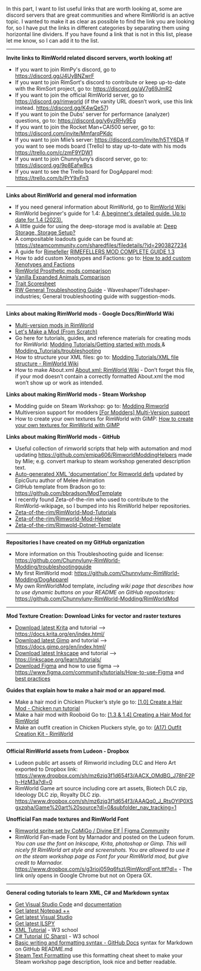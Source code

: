 In this part, I want to list useful links that are worth looking at, some are discord servers that are great communities and where RimWorld is an active topic. I wanted to make it as clear as possible to find the link you are looking for, so I have put the links in different categories by separating them using horizontal line dividers. If you have found a link that is not in this list, please let me know, so I can add it to the list.

---

**Invite links to RimWorld related discord servers, worth looking at!**
- If you want to join RimPy's discord, go to https://discord.gg/J4UyBNZwrF 
- If you want to join RimSort's discord to contribute or keep up-to-date with the RimSort project, go to: https://discord.gg/aV7g69JmR2
- If you want to join the official RimWorld server, go to https://discord.gg/rimworld (if the vanity URL doesn’t work, use this link instead. https://discord.gg/K4wQe57)
- If you want to join the Dubs' server for performance (analyzer) questions, go to: https://discord.gg/y6yzRHy9Eg 
- If you want to join the Rocket Man+CAI500 server, go to: https://discord.com/invite/MmfarqPKdc
- If you want to join Mlie’s server: https://discord.com/invite/h5TY6DA 
If you want to see mods board (Trello) to stay up-to-date with his mods https://trello.com/c/zmF9YDW1 
- If you want to join Chunnyluny’s discord server, go to: https://discord.gg/9p8EafwBcs
- If you want to see the Trello board for DogApparel mod: https://trello.com/b/PrY9xFn3 

---

**Links about RimWorld and general mod information**
- If you need general information about RimWorld, go to [RimWorld Wiki](https://rimworldwiki.com/wiki/Main_Page)
- RimWorld beginner's guide for 1.4: [A beginner's detailed guide. Up to date for 1.4 (2023).](https://steamcommunity.com/sharedfiles/filedetails/?id=2779784000) 
- A little guide for using the deep-storage mod is available at: [Deep Storage, Storage Setup?](https://steamcommunity.com/sharedfiles/filedetails/?id=2187075071)
- A compositable loadouts guide can be found at: https://steamcommunity.com/sharedfiles/filedetails/?id=2903827234 
- A guide for [Rimefeller](https://steamcommunity.com/workshop/filedetails/?id=1321849735) [RIMEFELLERS MOD COMPLETE GUIDE 1.3](https://steamcommunity.com/sharedfiles/filedetails/?id=2800702363) 
- How to add custom Xenotypes and Factions: go to: [How to add custom Xenotypes and Factions](https://steamcommunity.com/sharedfiles/filedetails/?id=2901666406) 
- [RimWorld Prosthetic mods comparison](https://docs.google.com/spreadsheets/d/1xZaHNbrRg_4vl6HeRlmTmvFfIB1cjUtCGhg8wjtXISk/edit#gid=0)
- [Vanilla Expanded Animals Comparison](https://docs.google.com/spreadsheets/d/19wyuEqVvMIIO717o8eZq81Nkh-5ZISwAsPtjOxoDdeQ/edit#gid=1363107690)
- [Trait Scoresheet](https://docs.google.com/spreadsheets/d/1tAVh1pgi99tD07M2KPZLiFadXd0uJRN-1AXAV0RNy1Q/edit#gid=372051475)
- [RW General Troubleshooting Guide](https://docs.google.com/spreadsheets/d/17tPtoOW4AmQYjdQqAyvZrGW7jlN-xmaL0CukEJXw8Yw/edit#gid=0) - Waveshaper/Tideshaper-industries; General troubleshooting guide with suggestion-mods. 

---

**Links about making RimWorld mods - Google Docs/RimWorld Wiki**
- [Multi-version mods in RimWorld](https://docs.google.com/document/d/1_DmcLpIvHIQ5AxVLYrn9_iwkOqArlgcWcyE_6RSDG6M/edit#heading=h.genwwppphv4q)
- [Let's Make a Mod (From Scratch)](https://docs.google.com/document/d/10lVMVRcOPJUNOFet1WKMZxU95eMirW3Moz1qh27RK8U/edit)
- Go here for tutorials, guides, and reference materials for creating mods for RimWorld: [Modding Tutorials/Getting started with mods ](https://rimworldwiki.com/wiki/Modding_Tutorials/Geting_started_with_mods)& [Modding_Tutorials/troubleshooting](https://rimworldwiki.com/wiki/Modding_Tutorials/Troubleshooting) 
- How to structure your XML files: go to: [Modding Tutorials/XML file structure - RimWorld Wiki](https://www.rimworldwiki.com/wiki/Modding_Tutorials/XML_file_structure) 
- How to make About.xml [About.xml: RimWorld Wiki](https://rimworldwiki.com/wiki/Modding_Tutorials/About.xml) - Don’t forget this file, if your mod doesn’t contain a correctly formatted About.xml the mod won’t show up or work as intended.

**Links about making RimWorld mods - Steam Workshop**
- Modding guide on Steam Workshop: go to: [Modding Rimworld](https://steamcommunity.com/sharedfiles/filedetails/?id=2438556394)
- Multiversion support for modders [[For Modders] Multi-Version support](https://steamcommunity.com/sharedfiles/filedetails/?id=2872227699)
- How to create your own textures for RimWorld with GIMP: [How to create your own textures for RimWorld with GIMP](https://steamcommunity.com/sharedfiles/filedetails/?id=2164601627)

**Links about making RimWorld mods - GitHub**
- Useful collection of rimworld scripts that help with automation and mod updating <https://github.com/emipa606/RimworldModdingHelpers> made by Mlie; e.g. convert markup to steam workshop generated description text.
- [Auto-generated XML 'documentation' for Rimworld defs](https://github.com/Epicguru/Rimworld-Auto-Documentation) updated by EpicGuru author of Melee Animation
- GitHub template from Bradson go to: <https://github.com/bbradson/ModTemplate>
- I recently found Zeta-of-the-rim who used to contribute to the RimWorld-wikipage, so I bumped into his RimWorld helper repositories.
- [Zeta-of-the-rim/RimWorld-Mod-Tutorials](https://github.com/Zeta-of-the-rim/RimWorld-Mod-Tutorials/)
- [Zeta-of-the-rim/Rimworld-Mod-Helper](https://github.com/Zeta-of-the-rim/Rimworld-Mod-Helper/)
- [Zeta-of-the-rim/Rimwold-Dotnet-Template](https://github.com/Zeta-of-the-rim/Rimwold-Dotnet-Template/)

---

**Repositories I have created on my GitHub organization**
- More information on this Troubleshooting guide and license: <https://github.com/Chunnyluny-RimWorld-Modding/troubleshootingguide>
- My first RimWorld mod: <https://github.com/Chunnyluny-RimWorld-Modding/DogApparel>
- My own RimWorldMod template, *including wiki page that describes how to use dynamic buttons on your README on GitHub repositories:* <https://github.com/Chunnyluny-RimWorld-Modding/RimWorldMod>

---

**Mod Texture Creation: Download Links for vector and raster textures**
- [Download latest Krita](https://krita.org/en/download/) and tutorial --> <https://docs.krita.org/en/index.html/>
- [Download latest Gimp](https://www.gimp.org/downloads/) and tutorial --> <https://docs.gimp.org/en/index.html/>
- [Download latest Inkscape](https://inkscape.org/release/inkscape-1.3/) and tutorial --> <htps://inkscape.org/learn/tutorials/>
- [Download Figma](https://www.figma.com/downloads/) and how to use figma --> <https://www.figma.com/community/tutorials/How-to-use-Figma> and [best practices](https://www.figma.com/best-practices/)

**Guides that explain how to make a hair mod or an apparel mod.**
- Make a hair mod in Chicken Plucker’s style go to: [[1.0] Create a Hair Mod - Chicken run tutorial](https://steamcommunity.com/sharedfiles/filedetails/?id=1899180537) 
- Make a hair mod with Rooboid Go to: [[1.3 & 1.4] Creating a Hair Mod for RimWorld](https://steamcommunity.com/sharedfiles/filedetails/?id=2860925280)
- Make an outfit creation in Chicken Pluckers style, go to: [(A17) Outfit Creation Kit - RimWorld](https://steamcommunity.com/sharedfiles/filedetails/?id=1114369188)

---

**Official RimWorld assets from Ludeon - Dropbox**
- Ludeon public art assets of Rimworld including DLC and Hero Art exported to Dropbox link: https://www.dropbox.com/sh/mz6zjq3f1d654f3/AACX_OMdBG_J78hF2Ph-HzM3a?dl=0
- RimWorld Game art source including core art assets, Biotech DLC zip, Ideology DLC zip, Royalty DLC zip. https://www.dropbox.com/sh/mz6zjq3f1d654f3/AAAQq0_J_RtsOYlP0XSgxzqha/Game%20art%20source?dl=0&subfolder_nav_tracking=1

**Unofficial Fan made textures and RimWorld Font**
- [Rimworld sprite set by CoMiGo / Divine Elf | Figma Community](https://www.figma.com/community/file/1218040249337165705/Rimworld-sprite-set-by-CoMiGo-%2F-Divine-Elf) 
- RimWorld Fan-made Font by Marnador and posted on the Ludeon forum.  
*You can use the font on Inkscape, Krita, photoshop or Gimp. This will nicely fit RimWorld art style and screenshots. You are allowed to use it on the steam workshop page as Font for your RimWorld mod, but give credit to Marnador.* <https://www.dropbox.com/s/g3rioj059q6fszl/RimWordFont.ttf?dl=> - The link only opens in Google Chrome but not on Opera GX.

---

**General coding tutorials to learn XML, C# and Markdown syntax**
- [Get Visual Studio Code](https://code.visualstudio.com/download) and [documentation](https://code.visualstudio.com/docs/)
- [Get latest Notepad ++](https://notepad-plus-plus.org/downloads/)
- [Get latest Visual Studio](https://visualstudio.microsoft.com/vs/download)
- [Get latest ILSPY](https://www.ilspy.com/download.html)
- [XML Tutorial](https://www.w3schools.com/xml/default.asp) - W3 school
- [C# Tutorial (C Sharp)](https://www.w3schools.com/cs/index.php) - W3 school
- [Basic writing and formatting syntax - GitHub Docs](https://docs.github.com/en/get-started/writing-on-github/getting-started-with-writing-and-formatting-on-github/basic-writing-and-formatting-syntax) syntax for Markdown on GitHub README.md
- [Steam Text Formatting](https://steamcommunity.com/comment/Recommendation/formattinghelp) use this formatting cheat sheet to make your Steam workshop page description, look nice and better readable.